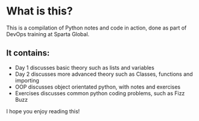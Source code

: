 # What is this?

This is a compilation of Python notes and code in action, done as part of DevOps training at Sparta Global.

## It contains:
  - Day 1 discusses basic theory such as lists and variables
  - Day 2 discusses more advanced theory such as Classes, functions and importing
  - OOP discusses object orientated python, with notes and exercises
  - Exercises discusses common python coding problems, such as Fizz Buzz
  
  I hope you enjoy reading this!
